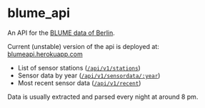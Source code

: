 blume_api
=============

An API for the [BLUME data of Berlin](http://www.stadtentwicklung.berlin.de/umwelt/luftqualitaet/de/messnetz/).

Current (unstable) version of the api is deployed at:
[blumeapi.herokuapp.com](http://blumeapi.herokuapp.com/)

* List of sensor stations ([`/api/v1/stations`](http://blumeapi.herokuapp.com/api/v1/stations))
* Sensor data by year ([`/api/v1/sensordata/:year`](http://blumeapi.herokuapp.com/api/v1/sensordata/2011))
* Most recent sensor data ([`/api/v1/recent`](http://blumeapi.herokuapp.com/api/v1/recent))

Data is usually extracted and parsed every night at around 8 pm.  
